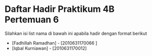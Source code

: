 # Daftar Hadir Praktikum 4B Pertemuan 6
Silahkan isi list nama di bawah ini apabila hadir dengan format berikut

- [Fadhillah Ramadhan] - [2010631170066 ]
- [Iqbal Kurniawan] - [2010631170012]
